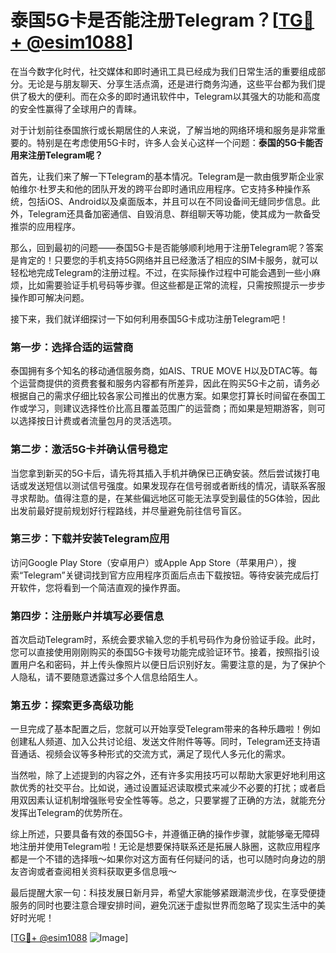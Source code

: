 # 泰国5G卡是否能注册Telegram？[[TG💪+ @esim1088](https://t.me/s/esim1088)]

在当今数字化时代，社交媒体和即时通讯工具已经成为我们日常生活的重要组成部分。无论是与朋友聊天、分享生活点滴，还是进行商务沟通，这些平台都为我们提供了极大的便利。而在众多的即时通讯软件中，Telegram以其强大的功能和高度的安全性赢得了全球用户的青睐。

对于计划前往泰国旅行或长期居住的人来说，了解当地的网络环境和服务是非常重要的。特别是在考虑使用5G卡时，许多人会关心这样一个问题：**泰国的5G卡能否用来注册Telegram呢？**

首先，让我们来了解一下Telegram的基本情况。Telegram是一款由俄罗斯企业家帕维尔·杜罗夫和他的团队开发的跨平台即时通讯应用程序。它支持多种操作系统，包括iOS、Android以及桌面版本，并且可以在不同设备间无缝同步信息。此外，Telegram还具备加密通信、自毁消息、群组聊天等功能，使其成为一款备受推崇的应用程序。

那么，回到最初的问题——泰国5G卡是否能够顺利地用于注册Telegram呢？答案是肯定的！只要您的手机支持5G网络并且已经激活了相应的SIM卡服务，就可以轻松地完成Telegram的注册过程。不过，在实际操作过程中可能会遇到一些小麻烦，比如需要验证手机号码等步骤。但这些都是正常的流程，只需按照提示一步步操作即可解决问题。

接下来，我们就详细探讨一下如何利用泰国5G卡成功注册Telegram吧！

### 第一步：选择合适的运营商

泰国拥有多个知名的移动通信服务商，如AIS、TRUE MOVE H以及DTAC等。每个运营商提供的资费套餐和服务内容都有所差异，因此在购买5G卡之前，请务必根据自己的需求仔细比较各家公司推出的优惠方案。如果您打算长时间留在泰国工作或学习，则建议选择性价比高且覆盖范围广的运营商；而如果是短期游客，则可以选择按日计费或者流量包月的灵活选项。

### 第二步：激活5G卡并确认信号稳定

当您拿到新买的5G卡后，请先将其插入手机并确保已正确安装。然后尝试拨打电话或发送短信以测试信号强度。如果发现存在信号弱或者断线的情况，请联系客服寻求帮助。值得注意的是，在某些偏远地区可能无法享受到最佳的5G体验，因此出发前最好提前规划好行程路线，并尽量避免前往信号盲区。

### 第三步：下载并安装Telegram应用

访问Google Play Store（安卓用户）或Apple App Store（苹果用户），搜索“Telegram”关键词找到官方应用程序页面后点击下载按钮。等待安装完成后打开软件，您将看到一个简洁直观的操作界面。

### 第四步：注册账户并填写必要信息

首次启动Telegram时，系统会要求输入您的手机号码作为身份验证手段。此时，您可以直接使用刚刚购买的泰国5G卡拨号功能完成验证环节。接着，按照指引设置用户名和密码，并上传头像照片以便日后识别好友。需要注意的是，为了保护个人隐私，请不要随意透露过多个人信息给陌生人。

### 第五步：探索更多高级功能

一旦完成了基本配置之后，您就可以开始享受Telegram带来的各种乐趣啦！例如创建私人频道、加入公共讨论组、发送文件附件等等。同时，Telegram还支持语音通话、视频会议等多种形式的交流方式，满足了现代人多元化的需求。

当然啦，除了上述提到的内容之外，还有许多实用技巧可以帮助大家更好地利用这款优秀的社交平台。比如说，通过设置延迟读取模式来减少不必要的打扰；或者启用双因素认证机制增强账号安全性等等。总之，只要掌握了正确的方法，就能充分发挥出Telegram的优势所在。

综上所述，只要具备有效的泰国5G卡，并遵循正确的操作步骤，就能够毫无障碍地注册并使用Telegram啦！无论是想要保持联系还是拓展人脉圈，这款应用程序都是一个不错的选择哦～如果你对这方面有任何疑问的话，也可以随时向身边的朋友咨询或者查阅相关资料获取更多信息哦～

最后提醒大家一句：科技发展日新月异，希望大家能够紧跟潮流步伐，在享受便捷服务的同时也要注意合理安排时间，避免沉迷于虚拟世界而忽略了现实生活中的美好时光呢！

[[TG💪+ @esim1088](https://t.me/s/esim1088) ![Image](https://i.postimg.cc/4NQfJmqS/Snipaste-2025-05-13-00-14-12.png)]